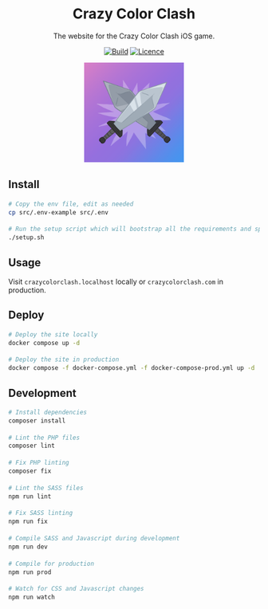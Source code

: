 <div align="center">

# Crazy Color Clash

The website for the Crazy Color Clash iOS game.

[![Build](https://github.com/Justintime50/crazy-color-clash-site/workflows/build/badge.svg)](https://github.com/Justintime50/crazy-color-clash-site/actions)
[![Licence](https://img.shields.io/github/license/justintime50/crazy-color-clash-site)](LICENSE)

<img src="src/public/pics/icon.png" width=200 alt="Showcase">

</div>

## Install

```bash
# Copy the env file, edit as needed
cp src/.env-example src/.env

# Run the setup script which will bootstrap all the requirements and spin up the service
./setup.sh
```

## Usage

Visit `crazycolorclash.localhost` locally or `crazycolorclash.com` in production.

## Deploy

```bash
# Deploy the site locally
docker compose up -d

# Deploy the site in production
docker compose -f docker-compose.yml -f docker-compose-prod.yml up -d
```

## Development

```bash
# Install dependencies
composer install

# Lint the PHP files
composer lint

# Fix PHP linting
composer fix

# Lint the SASS files
npm run lint

# Fix SASS linting
npm run fix

# Compile SASS and Javascript during development
npm run dev

# Compile for production
npm run prod

# Watch for CSS and Javascript changes
npm run watch
```
